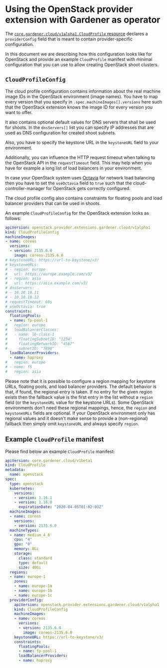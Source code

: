 # Using the OpenStack provider extension with Gardener as operator

The [`core.gardener.cloud/v1alpha1.CloudProfile` resource](https://github.com/gardener/gardener/blob/master/example/30-cloudprofile.yaml) declares a `providerConfig` field that is meant to contain provider-specific configuration.

In this document we are describing how this configuration looks like for OpenStack and provide an example `CloudProfile` manifest with minimal configuration that you can use to allow creating OpenStack shoot clusters.

## `CloudProfileConfig`

The cloud profile configuration contains information about the real machine image IDs in the OpenStack environment (image names).
You have to map every version that you specify in `.spec.machineImages[].versions` here such that the OpenStack extension knows the image ID for every version you want to offer.

It also contains optional default values for DNS servers that shall be used for shoots.
In the `dnsServers[]` list you can specify IP addresses that are used as DNS configuration for created shoot subnets.

Also, you have to specify the keystone URL in the `keystoneURL` field to your environment.

Additionally, you can influence the HTTP request timeout when talking to the OpenStack API in the `requestTimeout` field.
This may help when you have for example a long list of load balancers in your environment.

In case your OpenStack system uses [Octavia](https://docs.openstack.org/octavia/latest/) for network load balancing then you have to set the `useOctavia` field to `true` such that the cloud-controller-manager for OpenStack gets correctly configured.

The cloud profile config also contains constraints for floating pools and load balancer providers that can be used in shoots.

An example `CloudProfileConfig` for the OpenStack extension looks as follows:

```yaml
apiVersion: openstack.provider.extensions.gardener.cloud/v1alpha1
kind: CloudProfileConfig
machineImages:
- name: coreos
  versions:
  - version: 2135.6.0
    image: coreos-2135.6.0
# keystoneURL: https://url-to-keystone/v3/
# keystoneURLs:
# - region: europe
#   url: https://europe.example.com/v3/
# - region: asia
#   url: https://asia.example.com/v3/
# dnsServers:
# - 10.10.10.11
# - 10.10.10.12
# requestTimeout: 60s
# useOctavia: true
constraints:
  floatingPools:
  - name: fp-pool-1
#   region: europe
#   loadBalancerClasses:
#   - name: lb-class-1
#     floatingSubnetID: "1234"
#     floatingNetworkID: "4567"
#     subnetID: "7890"
  loadBalancerProviders:
  - name: haproxy
#   region: europe
# - name: f5
#   region: asia
```

Please note that it is possible to configure a region mapping for keystone URLs, floating pools, and load balancer providers.
The default behavior is that, if found, the regional entry is taken.
If no entry for the given region exists then the fallback value is the first entry in the list without a `region` field (or the `keystoneURL` value for the keystone URLs).
Some OpenStack environments don't need these regional mappings, hence, the `region` and `keystoneURLs` fields are optional.
If your OpenStack environment only has regional values and it doesn't make sense to provide a (non-regional) fallback then simply
omit `keystoneURL` and always specify `region`.

## Example `CloudProfile` manifest

Please find below an example `CloudProfile` manifest:

```yaml
apiVersion: core.gardener.cloud/v1beta1
kind: CloudProfile
metadata:
  name: openstack
spec:
  type: openstack
  kubernetes:
    versions:
    - version: 1.16.1
    - version: 1.16.0
      expirationDate: "2020-04-05T01:02:03Z"
  machineImages:
  - name: coreos
    versions:
    - version: 2135.6.0
  machineTypes:
  - name: medium_4_8
    cpu: "4"
    gpu: "0"
    memory: 8Gi
    storage:
      class: standard
      type: default
      size: 40Gi
  regions:
  - name: europe-1
    zones:
    - name: europe-1a
    - name: europe-1b
    - name: europe-1c
  providerConfig:
    apiVersion: openstack.provider.extensions.gardener.cloud/v1alpha1
    kind: CloudProfileConfig
    machineImages:
    - name: coreos
      versions:
      - version: 2135.6.0
        image: coreos-2135.6.0
    keystoneURL: https://url-to-keystone/v3/
    constraints:
      floatingPools:
      - name: fp-pool-1
      loadBalancerProviders:
      - name: haproxy
```
